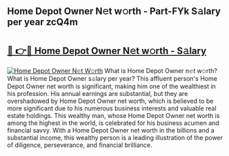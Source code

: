 ## Home Depot Owner N𝚎t w𝚘rth - Part-FYk S𝚊lary per year zcQ4m

# <h2><a href="http://gc28db.nevu.top/?p=Home+Depot+Owner">🔗 👉🔴 Home Depot Owner N𝚎t w𝚘rth - S𝚊lary</a></h2>

[![Home Depot Owner N𝚎t W𝚘rth](https://i.imgur.com/Oavwk0R.jpeg)](http://gc28db.nevu.top/?p=Home+Depot+Owner)
What is Home Depot Owner n𝚎t w𝚘rth? What is Home Depot Owner s𝚊lary per year?
This affluent person's Home Depot Owner net worth is significant, making him one of the wealthiest in his profession. His annual earnings are substantial, but they are overshadowed by Home Depot Owner net worth, which is believed to be more significant due to his numerous business interests and valuable real estate holdings. This wealthy man, whose Home Depot Owner net worth is among the highest in the world, is celebrated for his business acumen and financial savvy. With a Home Depot Owner net worth in the billions and a substantial income, this wealthy person is a leading illustration of the power of diligence, perseverance, and financial brilliance.

